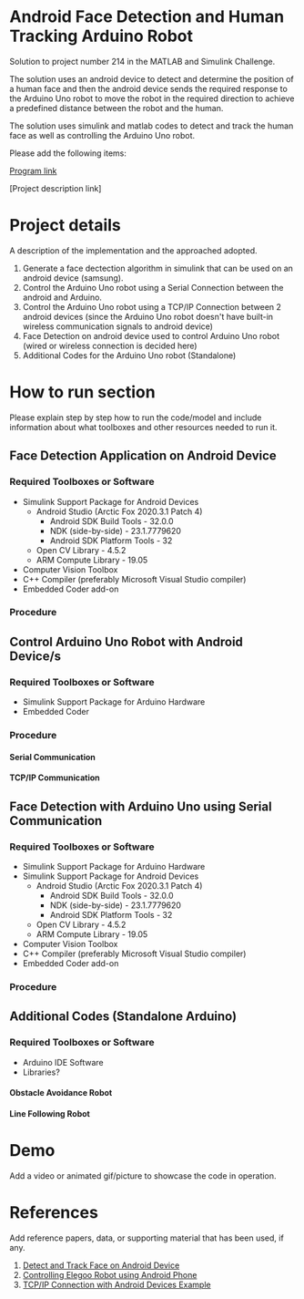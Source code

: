 # Android Face Detection and Human Tracking Arduino Robot
Solution to project number 214 in the MATLAB and Simulink Challenge.

The solution uses an android device to detect and determine the position of a human face and then the android device sends the required response to the Arduino Uno robot to move the robot in the required direction to achieve a predefined distance between the robot and the human.

The solution uses simulink and matlab codes to detect and track the human face as well as controlling the Arduino Uno robot.

Please add the following items:

[Program link](https://github.com/mathworks/MATLAB-Simulink-Challenge-Project-Hub)

[Project description link]<Add link to the project description from the list of projects above>


# Project details
A description of the implementation and the approached adopted.

1. Generate a face dectection algorithm in simulink that can be used on an android device (samsung).
2. Control the Arduino Uno robot using a Serial Connection between the android and Arduino.
3. Control the Arduino Uno robot using a TCP/IP Connection between 2 android devices (since the Arduino Uno robot doesn't have built-in wireless communication signals to android device)
4. Face Detection on android device used to control Arduino Uno robot (wired or wireless connection is decided here)
5. Additional Codes for the Arduino Uno robot (Standalone)

# How to run section
Please explain step by step how to run the code/model and include information about what toolboxes and other resources needed to run it.

## Face Detection Application on Android Device
### Required Toolboxes or Software
* Simulink Support Package for Android Devices 
  * Android Studio (Arctic Fox 2020.3.1 Patch 4)
    * Android SDK Build Tools - 32.0.0
    * NDK (side-by-side) - 23.1.7779620
    * Android SDK Platform Tools - 32
  * Open CV Library - 4.5.2
  * ARM Compute Library - 19.05
* Computer Vision Toolbox
* C++ Compiler (preferably Microsoft Visual Studio compiler)
* Embedded Coder add-on
### Procedure

## Control Arduino Uno Robot with Android Device/s
### Required Toolboxes or Software
* Simulink Support Package for Arduino Hardware
* Embedded Coder
### Procedure

#### Serial Communication

#### TCP/IP Communication

## Face Detection with Arduino Uno using Serial Communication
### Required Toolboxes or Software
* Simulink Support Package for Arduino Hardware
* Simulink Support Package for Android Devices 
  * Android Studio (Arctic Fox 2020.3.1 Patch 4)
    * Android SDK Build Tools - 32.0.0
    * NDK (side-by-side) - 23.1.7779620
    * Android SDK Platform Tools - 32
  * Open CV Library - 4.5.2
  * ARM Compute Library - 19.05
* Computer Vision Toolbox
* C++ Compiler (preferably Microsoft Visual Studio compiler)
* Embedded Coder add-on
### Procedure

## Additional Codes (Standalone Arduino)
### Required Toolboxes or Software
* Arduino IDE Software
* Libraries?

#### Obstacle Avoidance Robot

#### Line Following Robot

# Demo
Add a video or animated gif/picture to showcase the code in operation.
  
# References
Add reference papers, data, or supporting material that has been used, if any.
1. [Detect and Track Face on Android Device](https://www.mathworks.com/help/supportpkg/android/ref/detect-and-track-face-on-an-android-device.html)
2. [Controlling Elegoo Robot using Android Phone](https://www.youtube.com/watch?v=Tr4ih_EBk8c)
3. [TCP/IP Connection with Android Devices Example](https://www.mathworks.com/help/supportpkg/android/ref/connect-android-device-to-lego-mindstorms-ev3.html)

